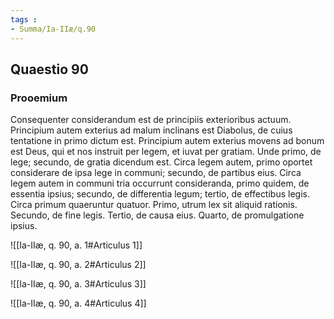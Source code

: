 ```yaml
---
tags : 
- Summa/Ia-IIæ/q.90
---
```


## Quaestio 90

### Prooemium

Consequenter considerandum est de principiis exterioribus actuum. Principium autem exterius ad malum inclinans est Diabolus, de cuius tentatione in primo dictum est. Principium autem exterius movens ad bonum est Deus, qui et nos instruit per legem, et iuvat per gratiam. Unde primo, de lege; secundo, de gratia dicendum est. Circa legem autem, primo oportet considerare de ipsa lege in communi; secundo, de partibus eius. Circa legem autem in communi tria occurrunt consideranda, primo quidem, de essentia ipsius; secundo, de differentia legum; tertio, de effectibus legis. Circa primum quaeruntur quatuor. Primo, utrum lex sit aliquid rationis. Secundo, de fine legis. Tertio, de causa eius. Quarto, de promulgatione ipsius.

![[Ia-IIæ, q. 90, a. 1#Articulus 1]]

![[Ia-IIæ, q. 90, a. 2#Articulus 2]]

![[Ia-IIæ, q. 90, a. 3#Articulus 3]]

![[Ia-IIæ, q. 90, a. 4#Articulus 4]]

